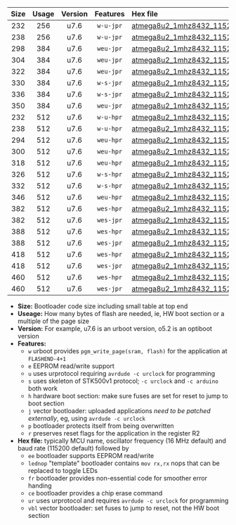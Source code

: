 |Size|Usage|Version|Features|Hex file|
|:-:|:-:|:-:|:-:|:--|
|232|256|u7.6|`w-u-jpr`|[atmega8u2_1mhz8432_115200bps_ur_vbl.hex](https://raw.githubusercontent.com/stefanrueger/urboot/main/atmega8u2_1mhz8432_115200bps_ur_vbl.hex)|
|238|256|u7.6|`w-u-jpr`|[atmega8u2_1mhz8432_115200bps_lednop_ur_vbl.hex](https://raw.githubusercontent.com/stefanrueger/urboot/main/atmega8u2_1mhz8432_115200bps_lednop_ur_vbl.hex)|
|298|384|u7.6|`weu-jpr`|[atmega8u2_1mhz8432_115200bps_ee_ur_vbl.hex](https://raw.githubusercontent.com/stefanrueger/urboot/main/atmega8u2_1mhz8432_115200bps_ee_ur_vbl.hex)|
|304|384|u7.6|`weu-jpr`|[atmega8u2_1mhz8432_115200bps_ee_lednop_ur_vbl.hex](https://raw.githubusercontent.com/stefanrueger/urboot/main/atmega8u2_1mhz8432_115200bps_ee_lednop_ur_vbl.hex)|
|322|384|u7.6|`weu-jpr`|[atmega8u2_1mhz8432_115200bps_ee_lednop_fr_ur_vbl.hex](https://raw.githubusercontent.com/stefanrueger/urboot/main/atmega8u2_1mhz8432_115200bps_ee_lednop_fr_ur_vbl.hex)|
|330|384|u7.6|`w-s-jpr`|[atmega8u2_1mhz8432_115200bps_vbl.hex](https://raw.githubusercontent.com/stefanrueger/urboot/main/atmega8u2_1mhz8432_115200bps_vbl.hex)|
|336|384|u7.6|`w-s-jpr`|[atmega8u2_1mhz8432_115200bps_lednop_vbl.hex](https://raw.githubusercontent.com/stefanrueger/urboot/main/atmega8u2_1mhz8432_115200bps_lednop_vbl.hex)|
|350|384|u7.6|`weu-jpr`|[atmega8u2_1mhz8432_115200bps_ee_lednop_fr_ce_ur_vbl.hex](https://raw.githubusercontent.com/stefanrueger/urboot/main/atmega8u2_1mhz8432_115200bps_ee_lednop_fr_ce_ur_vbl.hex)|
|232|512|u7.6|`w-u-hpr`|[atmega8u2_1mhz8432_115200bps_ur.hex](https://raw.githubusercontent.com/stefanrueger/urboot/main/atmega8u2_1mhz8432_115200bps_ur.hex)|
|238|512|u7.6|`w-u-hpr`|[atmega8u2_1mhz8432_115200bps_lednop_ur.hex](https://raw.githubusercontent.com/stefanrueger/urboot/main/atmega8u2_1mhz8432_115200bps_lednop_ur.hex)|
|294|512|u7.6|`weu-hpr`|[atmega8u2_1mhz8432_115200bps_ee_ur.hex](https://raw.githubusercontent.com/stefanrueger/urboot/main/atmega8u2_1mhz8432_115200bps_ee_ur.hex)|
|300|512|u7.6|`weu-hpr`|[atmega8u2_1mhz8432_115200bps_ee_lednop_ur.hex](https://raw.githubusercontent.com/stefanrueger/urboot/main/atmega8u2_1mhz8432_115200bps_ee_lednop_ur.hex)|
|318|512|u7.6|`weu-hpr`|[atmega8u2_1mhz8432_115200bps_ee_lednop_fr_ur.hex](https://raw.githubusercontent.com/stefanrueger/urboot/main/atmega8u2_1mhz8432_115200bps_ee_lednop_fr_ur.hex)|
|326|512|u7.6|`w-s-hpr`|[atmega8u2_1mhz8432_115200bps.hex](https://raw.githubusercontent.com/stefanrueger/urboot/main/atmega8u2_1mhz8432_115200bps.hex)|
|332|512|u7.6|`w-s-hpr`|[atmega8u2_1mhz8432_115200bps_lednop.hex](https://raw.githubusercontent.com/stefanrueger/urboot/main/atmega8u2_1mhz8432_115200bps_lednop.hex)|
|346|512|u7.6|`weu-hpr`|[atmega8u2_1mhz8432_115200bps_ee_lednop_fr_ce_ur.hex](https://raw.githubusercontent.com/stefanrueger/urboot/main/atmega8u2_1mhz8432_115200bps_ee_lednop_fr_ce_ur.hex)|
|382|512|u7.6|`wes-hpr`|[atmega8u2_1mhz8432_115200bps_ee.hex](https://raw.githubusercontent.com/stefanrueger/urboot/main/atmega8u2_1mhz8432_115200bps_ee.hex)|
|382|512|u7.6|`wes-jpr`|[atmega8u2_1mhz8432_115200bps_ee_vbl.hex](https://raw.githubusercontent.com/stefanrueger/urboot/main/atmega8u2_1mhz8432_115200bps_ee_vbl.hex)|
|388|512|u7.6|`wes-hpr`|[atmega8u2_1mhz8432_115200bps_ee_lednop.hex](https://raw.githubusercontent.com/stefanrueger/urboot/main/atmega8u2_1mhz8432_115200bps_ee_lednop.hex)|
|388|512|u7.6|`wes-jpr`|[atmega8u2_1mhz8432_115200bps_ee_lednop_vbl.hex](https://raw.githubusercontent.com/stefanrueger/urboot/main/atmega8u2_1mhz8432_115200bps_ee_lednop_vbl.hex)|
|418|512|u7.6|`wes-hpr`|[atmega8u2_1mhz8432_115200bps_ee_lednop_fr.hex](https://raw.githubusercontent.com/stefanrueger/urboot/main/atmega8u2_1mhz8432_115200bps_ee_lednop_fr.hex)|
|418|512|u7.6|`wes-jpr`|[atmega8u2_1mhz8432_115200bps_ee_lednop_fr_vbl.hex](https://raw.githubusercontent.com/stefanrueger/urboot/main/atmega8u2_1mhz8432_115200bps_ee_lednop_fr_vbl.hex)|
|460|512|u7.6|`wes-hpr`|[atmega8u2_1mhz8432_115200bps_ee_lednop_fr_ce.hex](https://raw.githubusercontent.com/stefanrueger/urboot/main/atmega8u2_1mhz8432_115200bps_ee_lednop_fr_ce.hex)|
|460|512|u7.6|`wes-jpr`|[atmega8u2_1mhz8432_115200bps_ee_lednop_fr_ce_vbl.hex](https://raw.githubusercontent.com/stefanrueger/urboot/main/atmega8u2_1mhz8432_115200bps_ee_lednop_fr_ce_vbl.hex)|

- **Size:** Bootloader code size including small table at top end
- **Useage:** How many bytes of flash are needed, ie, HW boot section or a multiple of the page size
- **Version:** For example, u7.6 is an urboot version, o5.2 is an optiboot version
- **Features:**
  + `w` urboot provides `pgm_write_page(sram, flash)` for the application at `FLASHEND-4+1`
  + `e` EEPROM read/write support
  + `u` uses urprotocol requiring `avrdude -c urclock` for programming
  + `s` uses skeleton of STK500v1 protocol; `-c urclock` and `-c arduino` both work
  + `h` hardware boot section: make sure fuses are set for reset to jump to boot section
  + `j` vector bootloader: uploaded applications *need to be patched externally*, eg, using `avrdude -c urclock`
  + `p` bootloader protects itself from being overwritten
  + `r` preserves reset flags for the application in the register R2
- **Hex file:** typically MCU name, oscillator frequency (16 MHz default) and baud rate (115200 default) followed by
  + `ee` bootloader supports EEPROM read/write
  + `lednop` "template" bootloader contains `mov rx,rx` nops that can be replaced to toggle LEDs
  + `fr` bootloader provides non-essential code for smoother error handing
  + `ce` bootloader provides a chip erase command
  + `ur` uses urprotocol and requires `avrdude -c urclock` for programming
  + `vbl` vector bootloader: set fuses to jump to reset, not the HW boot section
